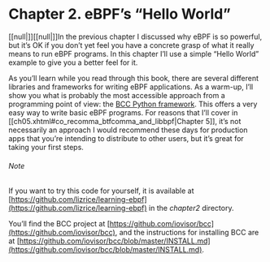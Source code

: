 # Chapter 2. eBPF’s “Hello World”

[[null|]][[null|]]In the previous chapter I discussed why eBPF is so powerful, but it’s OK if you don’t yet feel you have a concrete grasp of what it really means to run eBPF programs. In this chapter I’ll use a simple “Hello World” example to give you a better feel for it.

As you’ll learn while you read through this book, there are several different libraries and frameworks for writing eBPF applications. As a warm-up, I’ll show you what is probably the most accessible approach from a programming point of view: the [BCC Python framework](https://github.com/iovisor/bcc). This offers a very easy way to write basic eBPF programs. For reasons that I’ll cover in [[ch05.xhtml#co_recomma_btfcomma_and_libbpf|Chapter 5]], it’s not necessarily an approach I would recommend these days for production apps that you’re intending to distribute to other users, but it’s great for taking your first steps.

###### Note

If you want to try this code for yourself, it is available at [https://github.com/lizrice/learning-ebpf](https://github.com/lizrice/learning-ebpf) in the _chapter2_ directory.

You’ll find the BCC project at [https://github.com/iovisor/bcc](https://github.com/iovisor/bcc), and the instructions for installing BCC are at [https://github.com/iovisor/bcc/blob/master/INSTALL.md](https://github.com/iovisor/bcc/blob/master/INSTALL.md).
